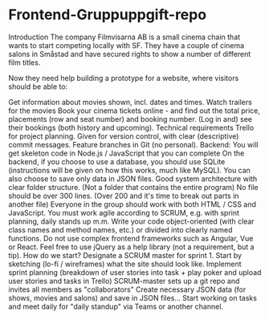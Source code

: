 # Frontend-Gruppuppgift-repo
Introduction
The company Filmvisarna AB is a small cinema chain that wants to start competing locally with SF. They have a couple of cinema salons in Småstad and have secured rights to show a number of different film titles.

Now they need help building a prototype for a website, where visitors should be able to:

Get information about movies shown, incl. dates and times.
Watch trailers for the movies
Book your cinema tickets online - and find out the total price, placements (row and seat number) and booking number.
(Log in and) see their bookings (both history and upcoming).
Technical requirements
Trello for project planning.
Given for version control, with clear (descriptive) commit messages.
Feature branches in Git (no personal).
Backend: You will get skeleton code in Node.js / JavaScript that you can complete
On the backend, if you choose to use a database, you should use SQLite (instructions will be given on how this works, much like MySQL). You can also choose to save only data in JSON files.
Good system architecture with clear folder structure. (Not a folder that contains the entire program)
No file should be over 300 lines. (Over 200 and it's time to break out parts in another file)
Everyone in the group should work with both HTML / CSS and JavaScript.
You must work agile according to SCRUM, e.g. with sprint planning, daily stands up m.m.
Write your code object-oriented (with clear class names and method names, etc.) or divided into clearly named functions.
Do not use complex frontend frameworks such as Angular, Vue or React.
Feel free to use jQuery as a help library (not a requirement, but a tip).
How do we start?
Designate a SCRUM master for sprint 1.
Start by sketching (lo-fi / wireframes) what the site should look like.
Implement sprint planning (breakdown of user stories into task + play poker and upload user stories and tasks in Trello)
SCRUM-master sets up a git repo and invites all members as "collaborators"
Create necessary JSON data (for shows, movies and salons) and save in JSON files…
Start working on tasks and meet daily for "daily standup" via Teams or another channel.
